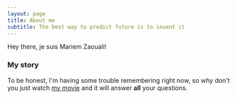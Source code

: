 ```yaml
---
layout: page
title: About me
subtitle: The best way to predict future is to invent it
---
```


Hey there, je suis Mariem Zaouali!



### My story

To be honest, I'm having some trouble remembering right now, so why don't you just watch [my movie](https://en.wikipedia.org/wiki/The_Princess_Bride_%28film%29) and it will answer **all** your questions.

